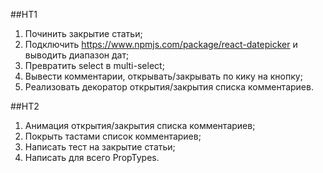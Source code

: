 ##HT1
1. Починить закрытие статьи;
2. Подключить https://www.npmjs.com/package/react-datepicker и выводить диапазон дат;
3. Превратить select в multi-select;
4. Вывести комментарии, открывать/закрывать по кику на кнопку;
5. Реализовать декоратор открытия/закрытия списка комментариев.

##HT2
1. Анимация открытия/закрытия списка комментариев;
2. Покрыть тастами список комментариев;
3. Написать тест на закрытие статьи;
4. Написать для всего PropTypes.
